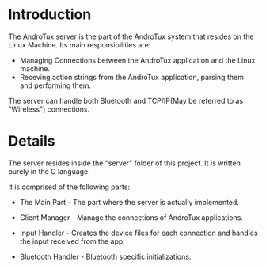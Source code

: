 # Introduction #

The AndroTux server is the part of the AndroTux system that resides on the Linux Machine.
Its main responsibilities are:
- Managing Connections between the AndroTux application and the Linux machine.
- Receving action strings from the AndroTux application, parsing them and performing them.

The server can handle both Bluetooth and TCP/IP(May be referred to as "Wireless") connections.


# Details #

The server resides inside the "server" folder of this project. It is written purely in the C language.

It is comprised of the following parts:

- The Main Part - The part where the server is actually implemented.

- Client Manager - Manage the connections of AndroTux applications.

- Input Handler - Creates the device files for each connection and handles the input received from the app.

- Bluetooth Handler - Bluetooth specific initializations.